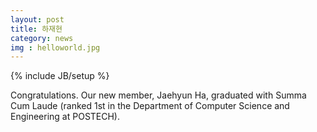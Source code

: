 ```yaml
---
layout: post
title: 하재현
category: news
img : helloworld.jpg
---
```

{% include JB/setup %}

Congratulations. Our new member, Jaehyun Ha, graduated with Summa Cum Laude (ranked 1st in the Department of Computer Science and Engineering at POSTECH).